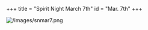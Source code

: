 +++
title = "Spirit Night March 7th"
id = "Mar. 7th"
+++

![/images/snmar7.png](/images/snmar7.png)
